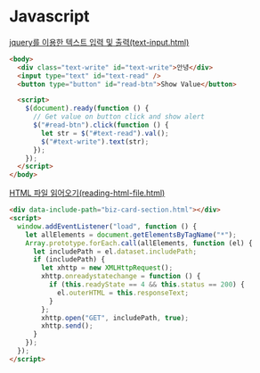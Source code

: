 # Javascript

[jquery를 이용한 텍스트 입력 및 출력(text-input.html)](../javascript/text-input.html)

```html
<body>
  <div class="text-write" id="text-write">안녕</div>
  <input type="text" id="text-read" />
  <button type="button" id="read-btn">Show Value</button>

  <script>
    $(document).ready(function () {
      // Get value on button click and show alert
      $("#read-btn").click(function () {
        let str = $("#text-read").val();
        $("#text-write").text(str);
      });
    });
  </script>
</body>
```

[HTML 파일 읽어오기(reading-html-file.html)](../javascript/reading-html-file.html)

```html
<div data-include-path="biz-card-section.html"></div>
<script>
  window.addEventListener("load", function () {
    let allElements = document.getElementsByTagName("*");
    Array.prototype.forEach.call(allElements, function (el) {
      let includePath = el.dataset.includePath;
      if (includePath) {
        let xhttp = new XMLHttpRequest();
        xhttp.onreadystatechange = function () {
          if (this.readyState == 4 && this.status == 200) {
            el.outerHTML = this.responseText;
          }
        };
        xhttp.open("GET", includePath, true);
        xhttp.send();
      }
    });
  });
</script>
```
